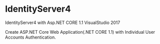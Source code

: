 # IdentityServer4
IdentityServer4 with Asp.NET CORE 1.1 VisualStudio 2017

Create ASP.NET Core Web Application(.NET CORE 1.1) with Individual User Accounts Authentication.
